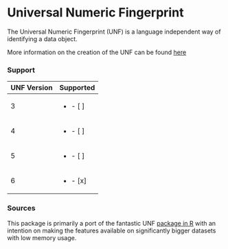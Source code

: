 # Universal Numeric Fingerprint

The Universal Numeric Fingerprint (UNF) is a language independent way of identifying a data object.

More information on the creation of the UNF can be found [here](https://guides.dataverse.org/en/latest/developers/unf/index.html)

### Support
| UNF Version      | Supported |
| ----------- | ----------- |
| 3      | <ul><li>- [ ] </li></ul>       |
| 4   | <ul><li>- [ ] </li></ul>       |
| 5      | <ul><li>- [ ] </li></ul>     |
| 6   | <ul><li>- [x] </li></ul>        |

### Sources
This package is primarily a port of the fantastic UNF [package in R](https://github.com/leeper/UNF) with an intention on making the features available on significantly bigger datasets with low memory usage.

